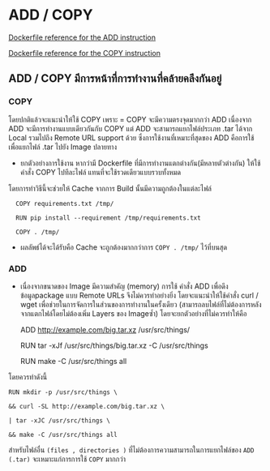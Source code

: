 # ADD / COPY

[Dockerfile reference for the ADD instruction](https://docs.docker.com/engine/reference/builder/#add)

[Dockerfile reference for the COPY instruction](https://docs.docker.com/engine/reference/builder/#copy)

## ADD / COPY มีการหน้าที่การทำงานที่คล้ายคลึงกันอยู่ 

### COPY

โดยปกติแล้วจะแนะนำให้ใช้ COPY เพราะ = COPY จะมีความตรงจุดมากกว่า ADD
เนื่องจาก ADD จะมีการทำงานแบบเดียวกันกับ COPY แต่ ADD จะสามารถแยกไฟล์ประเภท .tar ได้จาก Local รวมไปถึง Remote URL support ด้วย 
ซึ่งการใช้งานที่เหมาะที่สุดของ ADD คือการใช้เพื่อแยกไฟล์ .tar ไปยัง Image ปลายทาง

* ยกตัวอย่างการใช้งาน
หากว่ามี Dockerfile ที่มีการทำงานแตกต่างกัน(มีหลายตัวต่างกัน) ให้ใช้คำสั่ง COPY ไปทีละไฟล์ แทนที่จะใช้รวดเดียวแบบรวบทั้งหมด 

โดยการทำวิธีนี้จะช่วยให้ Cache จากการ Build นั้นมีความถูกต้องในแต่ละไฟล์ 

      COPY requirements.txt /tmp/

      RUN pip install --requirement /tmp/requirements.txt
  
      COPY . /tmp/

- ผลลัพธ์ได้จะได้รับคือ Cache จะถูกต้องมากกว่าการ `COPY . /tmp/` ไว้ที่บนสุด

### ADD 
- เนื่องจากขนาดของ Image มีความสำคัญ (memory) การใช้ คำสั่ง ADD เพื่อดึงข้อมูลpackage แบบ Remote URLs จึงไม่ควรทำอย่างยิ่ง
โดยจะแนะนำให้ใช้คำสั่ง curl / wget เพื่อช่วยในการจัดการในส่วนของการทำงานในครั้งเดียว (สามารถลบไฟล์ที่ไม่ต้องการหลังจากแตกไฟล์โดยไม่ต้องเพิ่ม Layers ของ Imageซ้ำ)
โดยจะยกตัวอย่างที่ไม่ควรทำให้คือ

     ADD http://example.com/big.tar.xz /usr/src/things/

     RUN tar -xJf /usr/src/things/big.tar.xz -C /usr/src/things

     RUN make -C /usr/src/things all

โดยควรทำดังนี้

    RUN mkdir -p /usr/src/things \

    && curl -SL http://example.com/big.tar.xz \
    
    | tar -xJC /usr/src/things \
    
    && make -C /usr/src/things all
    
สำหรับไฟล์อื่น `(files , directories )` ที่ไม่ต้องการความสามารถในการแยกไฟล์ของ `ADD (.tar)` จะเหมาะแก่การการใช้ `COPY` มากกว่า 
